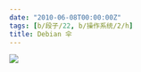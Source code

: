 ```yaml
---
date: "2010-06-08T00:00:00Z"
tags: [b/段子/22, b/操作系统/2/h]
title: Debian 伞
---
```


![](https://blog.du1ab.org/2010/06/debian_umbrella-738701.jpg)
